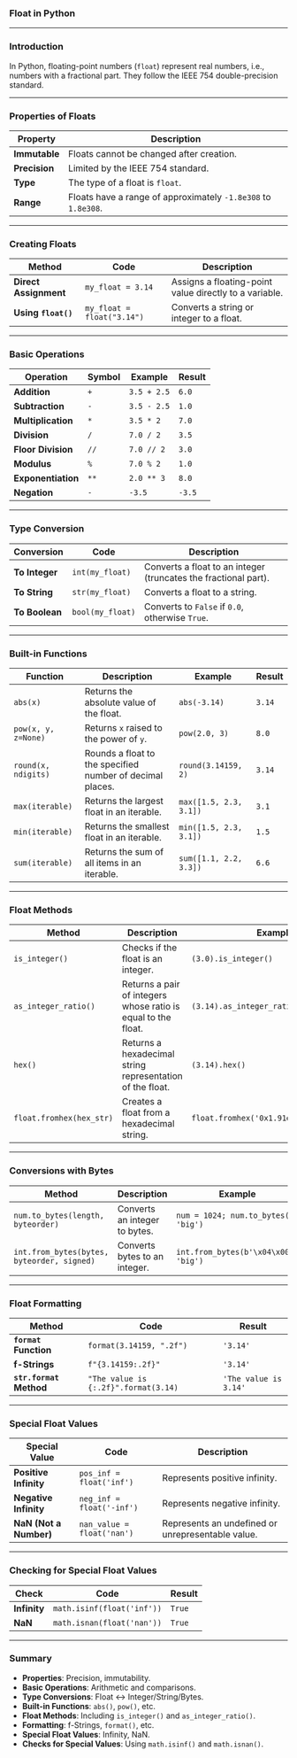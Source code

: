 ### **Float in Python**

---

### **Introduction**
In Python, floating-point numbers (`float`) represent real numbers, i.e., numbers with a fractional part. They follow the IEEE 754 double-precision standard.

---

### **Properties of Floats**

| **Property**          | **Description**                                                     |
|------------------------|---------------------------------------------------------------------|
| **Immutable**          | Floats cannot be changed after creation.                           |
| **Precision**          | Limited by the IEEE 754 standard.                                  |
| **Type**               | The type of a float is `float`.                                    |
| **Range**              | Floats have a range of approximately `-1.8e308` to `1.8e308`.      |

---

### **Creating Floats**

| **Method**            | **Code**                      | **Description**                                     |
|------------------------|-------------------------------|----------------------------------------------------|
| **Direct Assignment**  | `my_float = 3.14`            | Assigns a floating-point value directly to a variable. |
| **Using `float()`**    | `my_float = float("3.14")`   | Converts a string or integer to a float.          |

---

### **Basic Operations**

| **Operation**         | **Symbol** | **Example**        | **Result**        |
|------------------------|------------|--------------------|-------------------|
| **Addition**           | `+`        | `3.5 + 2.5`        | `6.0`            |
| **Subtraction**        | `-`        | `3.5 - 2.5`        | `1.0`            |
| **Multiplication**     | `*`        | `3.5 * 2`          | `7.0`            |
| **Division**           | `/`        | `7.0 / 2`          | `3.5`            |
| **Floor Division**     | `//`       | `7.0 // 2`         | `3.0`            |
| **Modulus**            | `%`        | `7.0 % 2`          | `1.0`            |
| **Exponentiation**     | `**`       | `2.0 ** 3`         | `8.0`            |
| **Negation**           | `-`        | `-3.5`             | `-3.5`           |

---

### **Type Conversion**

| **Conversion**        | **Code**                   | **Description**                                |
|------------------------|----------------------------|-----------------------------------------------|
| **To Integer**         | `int(my_float)`           | Converts a float to an integer (truncates the fractional part). |
| **To String**          | `str(my_float)`           | Converts a float to a string.                 |
| **To Boolean**         | `bool(my_float)`          | Converts to `False` if `0.0`, otherwise `True`. |

---

### **Built-in Functions**

| **Function**          | **Description**                                                    | **Example**                   | **Result**        |
|------------------------|--------------------------------------------------------------------|--------------------------------|-------------------|
| `abs(x)`              | Returns the absolute value of the float.                          | `abs(-3.14)`                  | `3.14`           |
| `pow(x, y, z=None)`   | Returns `x` raised to the power of `y`.                           | `pow(2.0, 3)`                 | `8.0`            |
| `round(x, ndigits)`   | Rounds a float to the specified number of decimal places.         | `round(3.14159, 2)`           | `3.14`           |
| `max(iterable)`       | Returns the largest float in an iterable.                         | `max([1.5, 2.3, 3.1])`        | `3.1`            |
| `min(iterable)`       | Returns the smallest float in an iterable.                        | `min([1.5, 2.3, 3.1])`        | `1.5`            |
| `sum(iterable)`       | Returns the sum of all items in an iterable.                      | `sum([1.1, 2.2, 3.3])`        | `6.6`            |

---

### **Float Methods**

| **Method**                 | **Description**                                                    | **Example**                                      | **Result**               |
|----------------------------|--------------------------------------------------------------------|------------------------------------------------|--------------------------|
| `is_integer()`             | Checks if the float is an integer.                                | `(3.0).is_integer()`                           | `True`                   |
| `as_integer_ratio()`        | Returns a pair of integers whose ratio is equal to the float.    | `(3.14).as_integer_ratio()`                    | `(157, 50)`              |
| `hex()`                    | Returns a hexadecimal string representation of the float.        | `(3.14).hex()`                                 | `'0x1.91eb851eb851fp+1'` |
| `float.fromhex(hex_str)`    | Creates a float from a hexadecimal string.                       | `float.fromhex('0x1.91eb851eb851fp+1')`        | `3.14`                   |

---

### **Conversions with Bytes**

| **Method**                   | **Description**                                                 | **Example**                                                   | **Result**        |
|-------------------------------|-----------------------------------------------------------------|---------------------------------------------------------------|-------------------|
| `num.to_bytes(length, byteorder)` | Converts an integer to bytes.                                 | `num = 1024; num.to_bytes(2, 'big')`                          | `b'\x04\x00'`     |
| `int.from_bytes(bytes, byteorder, signed)` | Converts bytes to an integer.                              | `int.from_bytes(b'\x04\x00', 'big')`                          | `1024`            |

---

### **Float Formatting**

| **Method**             | **Code**                              | **Result**         |
|-------------------------|---------------------------------------|--------------------|
| **`format` Function**   | `format(3.14159, ".2f")`             | `'3.14'`          |
| **f-Strings**           | `f"{3.14159:.2f}"`                   | `'3.14'`          |
| **`str.format` Method** | `"The value is {:.2f}".format(3.14)` | `'The value is 3.14'` |

---

### **Special Float Values**

| **Special Value**      | **Code**                  | **Description**           |
|-------------------------|---------------------------|---------------------------|
| **Positive Infinity**   | `pos_inf = float('inf')`  | Represents positive infinity. |
| **Negative Infinity**   | `neg_inf = float('-inf')` | Represents negative infinity. |
| **NaN (Not a Number)**  | `nan_value = float('nan')`| Represents an undefined or unrepresentable value. |

---

### **Checking for Special Float Values**

| **Check**              | **Code**                                 | **Result**       |
|-------------------------|------------------------------------------|------------------|
| **Infinity**            | `math.isinf(float('inf'))`              | `True`           |
| **NaN**                 | `math.isnan(float('nan'))`              | `True`           |

---

### **Summary**

- **Properties**: Precision, immutability.
- **Basic Operations**: Arithmetic and comparisons.
- **Type Conversions**: Float ↔ Integer/String/Bytes.
- **Built-in Functions**: `abs()`, `pow()`, etc.
- **Float Methods**: Including `is_integer()` and `as_integer_ratio()`.
- **Formatting**: f-Strings, `format()`, etc.
- **Special Float Values**: Infinity, NaN.
- **Checks for Special Values**: Using `math.isinf()` and `math.isnan()`.

